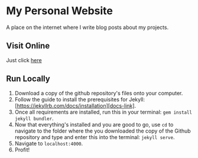 # My Personal Website

A place on the internet where I write blog posts about my projects.

## Visit Online

Just click [here][link]

[link]: https://de-soot.github.io

## Run Locally

1) Download a copy of the github repository's files onto your computer.
1) Follow the guide to install the prerequisites for Jekyll: [https://jekyllrb.com/docs/installation][docs-link].
2) Once all requirements are installed, run this in your terminal: `gem install jekyll bundler`.
3) Now that everything's installed and you are good to go, use `cd` to navigate to the folder where the you downloaded the copy of the Github repository and type and enter this into the terminal: `jekyll serve`.
4) Navigate to `localhost:4000`.
5) Profit!

[docs-link]: https://jekyllrb.com/docs/installation
